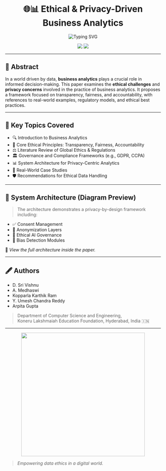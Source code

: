 <h1 align="center">
  🌐📊 Ethical & Privacy-Driven Business Analytics
</h1>
<p align="center">
  <img src="https://readme-typing-svg.demolab.com?font=Fira+Code&duration=4000&pause=1000&center=true&width=435&lines=Navigating+Ethical+Challenges+%26+Privacy+Concerns;in+Business+Analytics+Research+Paper+%F0%9F%93%9D%EF%B8%8F" alt="Typing SVG" />
</p>

<p align="center">
  <img src="https://img.shields.io/badge/Status-Completed-brightgreen?style=flat-square&logo=checkmarx" />
  <img src="https://img.shields.io/badge/Focus-Business%20Ethics%20%26%20Privacy-lightgrey?style=flat-square" />
</p>

---

## 📘 Abstract

In a world driven by data, **business analytics** plays a crucial role in informed decision-making. This paper examines the **ethical challenges** and **privacy concerns** involved in the practice of business analytics. It proposes a framework focused on transparency, fairness, and accountability, with references to real-world examples, regulatory models, and ethical best practices.

---

## 🧠 Key Topics Covered

- 🔍 Introduction to Business Analytics
- 🧾 Core Ethical Principles: Transparency, Fairness, Accountability
- ⚖️ Literature Review of Global Ethics & Regulations
- 🏛️ Governance and Compliance Frameworks (e.g., GDPR, CCPA)
- 📊 System Architecture for Privacy-Centric Analytics
- 🧪 Real-World Case Studies
- 🛡️ Recommendations for Ethical Data Handling

---

## 🔧 System Architecture (Diagram Preview)

> The architecture demonstrates a privacy-by-design framework including:
- ✅ Consent Management
- 🧩 Anonymization Layers
- 📡 Ethical AI Governance
- 🧠 Bias Detection Modules

📌 *View the full architecture inside the paper.*

---

## 🖋️ Authors

- D. Sri Vishnu  
- A. Medhaswi
- Kopparla Karthik Ram 
- Y. Umesh Chandra Reddy  
- Arpita Gupta  
> Department of Computer Science and Engineering,  
> Koneru Lakshmaiah Education Foundation, Hyderabad, India 🇮🇳

---

<p align="center">
  <img src="https://media.giphy.com/media/f3iwJFOVOwuy7K6FFw/giphy.gif" width="400"/>
</p>

> *Empowering data ethics in a digital world.*
